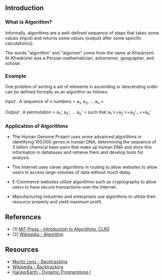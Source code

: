 ## Introduction

### What is Algorithm?

Informally, algorithms are a well-defined sequence of steps that takes some values (input) and returns some values (output) after some specific calculation(s).

The words "algorithm" and "algorism" come from the name al-Khwārizmī. Al-Khwārizmī was a Persian mathematician, astronomer, geographer, and scholar.

### Example

One problem of sorting a set of elements in ascending or descending order can be defined formally as an algorithm as follows:

_Input_ : A sequence of _n_ numbers < a<sub>1</sub>, a<sub>2</sub>, ... a<sub>n</sub> >

_Output_ : A permutation < a<sub>1</sub>',  a<sub>2</sub>', ... a<sub>n</sub>' > such that a<sub>1</sub>'<=a<sub>2</sub>'<=a<sub>3</sub>'...<=a<sub>n</sub>'

### Application of Algorithms

* The Human Genome Project uses some advanced algorithms in identifying 100,000 genes in human DNA, determining the sequence of 3 billion chemical base pairs that make up human DNA and store this information in databases and retreive them and develop tools for analysis.

* The Internet uses clever algorithms in routing to allow websites to allow users to access large volumes of data without much delay.

* E-Commerce websites utilize algorithms such as cryptography to allow users to have secure transactions over the Internet.

* Manufacturing industries and enterprises use algorithms to utilize their resource properly and yield maximum profit.

## References
- [1] [MIT Press - Introduction to Algorithms, CLRS](https://mitpress.mit.edu/books/introduction-algorithms)
- [2] [Wikipedia - Algorithm](https://en.wikipedia.org/wiki/Algorithm)

## Resources
- [Moritz Lenz - Backtracking](http://moritz.faui2k3.org/en/backtracking)
- [Wikipedia - Backtracking](https://en.wikipedia.org/wiki/Backtracking)
- [HackerEarth - Dynamic Programming I](https://www.hackerearth.com/notes/dynamic-programming-i-1/)
